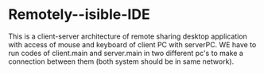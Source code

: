 # Remotely--isible-IDE
This is a client-server architecture of remote sharing desktop application with access of mouse and keyboard of client PC with serverPC. 
WE have to run codes of client.main and server.main in two different pc's to make a connection between them (both system should be in same network). 

